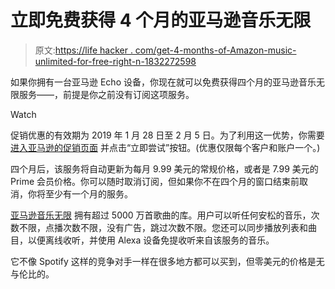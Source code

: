 # 立即免费获得 4 个月的亚马逊音乐无限

> 原文:[https://life hacker . com/get-4-months-of-Amazon-music-unlimited-for-free-right-n-1832272598](https://lifehacker.com/get-4-months-of-amazon-music-unlimited-for-free-right-n-1832272598)

如果你拥有一台亚马逊 Echo 设备，你现在就可以免费获得四个月的亚马逊音乐无限服务——，前提是你之前没有订阅这项服务。

Watch

促销优惠的有效期为 2019 年 1 月 28 日至 2 月 5 日。为了利用这一优势，你需要 [进入亚马逊的促销页面](https://www.amazon.com/b/?asc_campaign=InlineText&asc_refurl=https://lifehacker.com/get-4-months-of-amazon-music-unlimited-for-free-right-n-1832272598&asc_source=&mnsid=mbnx33-20&node=18274646011&tag=kinjalifehackerlink-20) 并点击“立即尝试”按钮。(优惠仅限每个客户和账户一个。)

四个月后，该服务将自动更新为每月 9.99 美元的常规价格，或者是 7.99 美元的 Prime 会员价格。你可以随时取消订阅，但如果你不在四个月的窗口结束前取消，你将至少有一个月的服务。

[亚马逊音乐无限](https://www.amazon.com/gp/dmusic/promotions/AmazonMusicUnlimited?asc_campaign=InlineText&asc_refurl=https://lifehacker.com/get-4-months-of-amazon-music-unlimited-for-free-right-n-1832272598&asc_source=&tag=kinjalifehackerlink-20) 拥有超过 5000 万首歌曲的库。用户可以听任何安松的音乐，次数不限，点播次数不限，没有广告，跳过次数不限。您还可以同步播放列表和曲目，以便离线收听，并使用 Alexa 设备免提收听来自该服务的音乐。

它不像 Spotify 这样的竞争对手一样在很多地方都可以买到，但零美元的价格是无与伦比的。